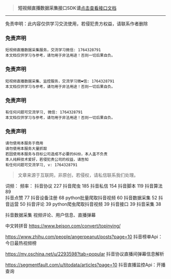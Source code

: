 
>**短视频直播数据采集接口SDK请**[点击查看接口文档](https://docs.qq.com/doc/DU3RKUFVFdVhQbXlR) 


___________________
免责申明：此内容仅供学习交流使用，若侵犯贵方权益，请联系作者删除



### 免责声明
```
短视频直播数据采集服务，交流学习微信: 1764328791
本文档仅供学习与参考，请勿用于非法用途！否则一切后果自负。
```

### 免责声明
```
短视频直播数据采集、监控服务，交流学习微❤信: 1764328791
本文档仅供学习与参考，请勿用于非法用途！否则一切后果自负。
```

### 免责声明
```
有任何问题可交流学习, 微信: 1764328791
本文档仅供学习与参考，请勿用于非法用途！否则一切后果自负。
```


### 免责声明
```
请勿使用本服务于商用
请勿使用本服务大量抓取
若因使用本服务与目标公司造成不必要的纠纷，本人盖不负责
本人纯粹技术爱好，若侵犯贵公司的权益，请告知
有任何问题可交流学习, v: 1764328791
```

> 文章来源于互联网，非原创，若侵权，请私信联系我们处理。


词频：                  频率：
抖音协议                227
抖音爬虫                185
抖音私信                154
抖音脚本                119
抖音算法                89  
抖音点赞                77
抖音设备注册             68
python批量爬取抖音视频    60
抖音数据采集             52
抖音运营                50
抖音评论                39
python爬虫爬取抖音视频    39
抖音接口                39
抖音采集                38

抖音数据采集 视频评论、用户信息、直播弹幕

中文转拼音
https://www.bejson.com/convert/topinying/



https://www.zhihu.com/people/angerpeanut/posts?page=10
抖音榜单Api：今日最热视频榜

https://my.oschina.net/u/2293598?tab=popular
抖音协议直播间弹幕信息解析

https://segmentfault.com/u/titodata/articles?page=10
抖音直播监控Api：开播查询


